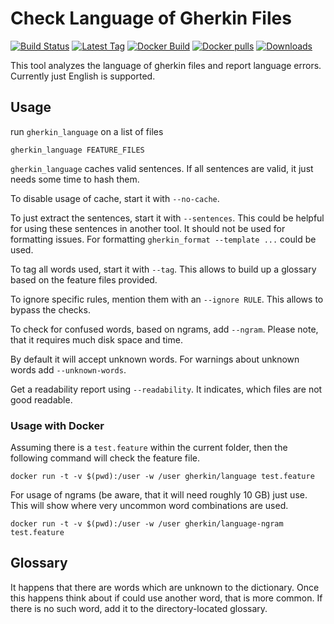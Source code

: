 # Check Language of Gherkin Files

[![Build Status](https://travis-ci.org/funkwerk/gherkin_language.svg)](https://travis-ci.org/funkwerk/gherkin_language)
[![Latest Tag](https://img.shields.io/github/tag/funkwerk/gherkin_language.svg)](https://github.com/funkwerk/gherkin_language)
[![Docker Build](https://img.shields.io/docker/automated/gherkin/language.svg)](https://hub.docker.com/r/gherkin/language/)
[![Docker pulls](https://img.shields.io/docker/pulls/gherkin/language.svg)](https://hub.docker.com/r/gherkin/language/)
[![Downloads](https://img.shields.io/gem/dt/gherkin_language.svg)](https://rubygems.org/gems/gherkin_language)

This tool analyzes the language of gherkin files and report language errors.
Currently just English is supported.

## Usage

run `gherkin_language` on a list of files

    gherkin_language FEATURE_FILES

`gherkin_language` caches valid sentences. If all sentences are valid, it just needs some time to hash them.

To disable usage of cache, start it with `--no-cache`.

To just extract the sentences, start it with `--sentences`. This could be helpful for using these sentences in another tool. It should not be used for formatting issues. For formatting `gherkin_format --template ...` could be used.

To tag all words used, start it with `--tag`. This allows to build up a glossary based on the feature files provided.

To ignore specific rules, mention them with an `--ignore RULE`. This allows to bypass the checks.

To check for confused words, based on ngrams, add `--ngram`. Please note, that it requires much disk space and time.

By default it will accept unknown words. For warnings about unknown words add `--unknown-words`.

Get a readability report using `--readability`. It indicates, which files are not good readable.

### Usage with Docker

Assuming there is a `test.feature` within the current folder, then the following command will check the feature file.

```
docker run -t -v $(pwd):/user -w /user gherkin/language test.feature
```

For usage of ngrams (be aware, that it will need roughly 10 GB) just use. This will show where very uncommon word combinations are used.

```
docker run -t -v $(pwd):/user -w /user gherkin/language-ngram test.feature
```

## Glossary

It happens that there are words which are unknown to the dictionary.
Once this happens think about if could use another word, that is more common. If there is no such word, add it to the directory-located glossary.
